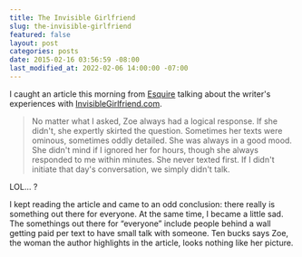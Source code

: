 ```yaml
---
title: The Invisible Girlfriend
slug: the-invisible-girlfriend
featured: false
layout: post
categories: posts
date: 2015-02-16 03:56:59 -08:00
last_modified_at: 2022-02-06 14:00:00 -07:00
---
```


I caught an article this morning from [Esquire](http://www.esquire.com/lifestyle/sex/a32668/invisible-girlfriend-experiment/) talking about the writer's experiences with [InvisibleGirlfriend.com](http://invisiblegirlfriend.com).

> No matter what I asked, Zoe always had a logical response. If she didn't, she expertly skirted the question. Sometimes her texts were ominous, sometimes oddly detailed. She was always in a good mood. She didn't mind if I ignored her for hours, though she always responded to me within minutes. She never texted first. If I didn't initiate that day's conversation, we simply didn't talk.

LOL… ?

I kept reading the article and came to an odd conclusion: there really is something out there for everyone. At the same time, I became a little sad. The somethings out there for “everyone” include people behind a wall getting paid per text to have small talk with someone. Ten bucks says Zoe, the woman the author highlights in the article, looks nothing like her picture.

